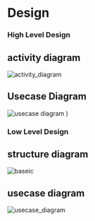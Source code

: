 # Design

### High Level Design

## activity diagram
![activity_diagram](https://user-images.githubusercontent.com/81344818/161424367-9f6a0374-80b0-4e16-a1de-cf492685748f.png)

## Usecase Diagram

![usecase diagram](https://user-images.githubusercontent.com/81344818/161425378-86ffa60e-1c15-48e2-a7d4-67dbe966083f.png)
)

### Low Level Design

## structure diagram
![baseic](https://user-images.githubusercontent.com/81344818/161424493-c73bb11d-7bc7-47ef-a4ef-e13b3249ff18.jpg)

## usecase diagram
![usecase_diagram](https://user-images.githubusercontent.com/101923433/161080296-195fcc6a-fe68-478a-b87c-cce69a589b57.jpg)
